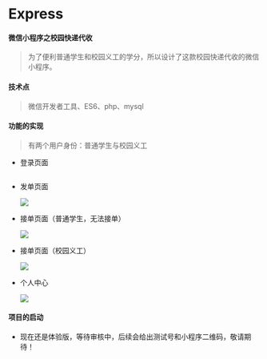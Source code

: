 # Express
#### 微信小程序之校园快递代收

> 为了便利普通学生和校园义工的学分，所以设计了这款校园快递代收的微信小程序。

#### 技术点

> 微信开发者工具、ES6、php、mysql 

#### 功能的实现

> 有两个用户身份：普通学生与校园义工

- 登录页面

  ![]()
  
- 发单页面

  ![](https://github.com/zxNoral/NeteaseCloudMusic/blob/master/images/Find.jpg)
  
- 接单页面（普通学生，无法接单）

  ![](https://github.com/zxNoral/NeteaseCloudMusic/blob/master/images/search.jpg)

- 接单页面（校园义工）

  ![](https://github.com/zxNoral/NeteaseCloudMusic/blob/master/images/My.jpg)

- 个人中心

  ![](https://github.com/zxNoral/NeteaseCloudMusic/blob/master/images/SilderMenu.jpg)

#### 项目的启动

+ 现在还是体验版，等待审核中，后续会给出测试号和小程序二维码，敬请期待！

  
  